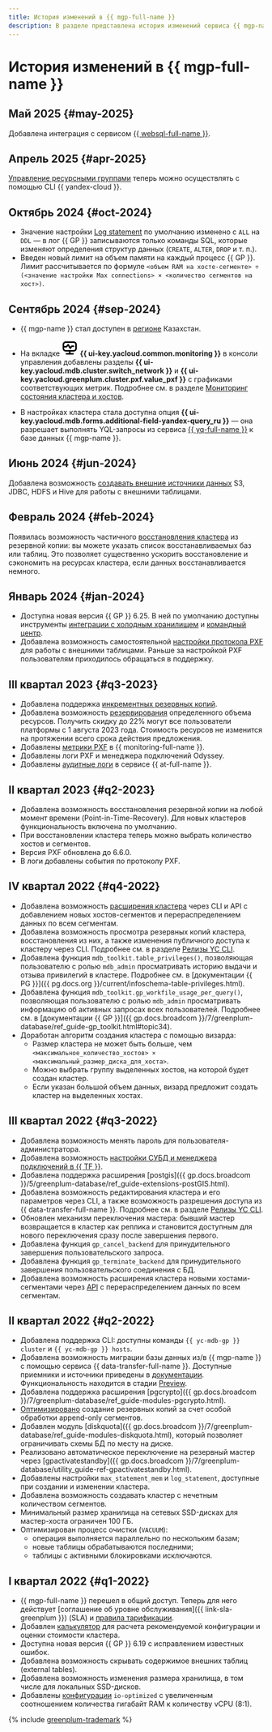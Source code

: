 ```yaml
---
title: История изменений в {{ mgp-full-name }}
description: В разделе представлена история изменений сервиса {{ mgp-name }}.
---
```


# История изменений в {{ mgp-full-name }}


## Май 2025 {#may-2025}

Добавлена интеграция с сервисом [{{ websql-full-name }}](operations/web-sql-query.md).


## Апрель 2025 {#apr-2025}

[Управление ресурсными группами](operations/resource-groups.md) теперь можно осуществлять с помощью CLI {{ yandex-cloud }}.

## Октябрь 2024 {#oct-2024}

* Значение настройки [Log statement](concepts/settings-list.md#setting-log-statement) по умолчанию изменено с `ALL` на `DDL` — в лог {{ GP }} записываются только команды SQL, которые изменяют определения структур данных (`CREATE`, `ALTER`, `DROP` и т. п.).
* Введен новый лимит на объем памяти на каждый процесс {{ GP }}. Лимит рассчитывается по формуле `<объем RAM на хосте-сегменте> ÷ (<значение настройки Max connections> × <количество сегментов на хост>)`.

## Сентябрь 2024 {#sep-2024}

* {{ mgp-name }} стал доступен в [регионе](../overview/concepts/region.md) Казахстан.

* На вкладке ![monitoring.svg](../_assets/console-icons/display-pulse.svg) **{{ ui-key.yacloud.common.monitoring }}** в консоли управления добавлены разделы **{{ ui-key.yacloud.mdb.cluster.switch_network }}** и **{{ ui-key.yacloud.greenplum.cluster.pxf.value_pxf }}** с графиками соответствующих метрик. Подробнее см. в разделе [Мониторинг состояния кластера и хостов](operations/monitoring.md).


* В настройках кластера стала доступна опция **{{ ui-key.yacloud.mdb.forms.additional-field-yandex-query_ru }}** — она разрешает выполнять YQL-запросы из сервиса [{{ yq-full-name }}](../query/concepts/index.md) к базе данных {{ mgp-name }}.


## Июнь 2024 {#jun-2024}

Добавлена возможность [создавать внешние источники данных](operations/index.md#pxf) S3, JDBC, HDFS и Hive для работы с внешними таблицами.

## Февраль 2024 {#feb-2024}

Появилась возможность частичного [восстановления кластера](./operations/cluster-backups.md#restore) из резервной копии: вы можете указать список восстанавливаемых баз или таблиц. Это позволяет существенно ускорить восстановление и сэкономить на ресурсах кластера, если данных восстанавливается немного.

## Январь 2024 {#jan-2024}

* Доступна новая версия {{ GP }} 6.25. В ней по умолчанию доступны инструменты [интеграции с холодным хранилищем](tutorials/yezzey.md) и [командный центр](./concepts/command-center.md).
* Добавлена возможность самостоятельной [настройки протокола PXF](operations/pxf/settings.md) для работы с внешними таблицами. Раньше за настройкой PXF пользователям приходилось обращаться в поддержку.

## III квартал 2023 {#q3-2023}

* Добавлена поддержка [инкрементных резервных копий](concepts/backup.md).
* Добавлена возможность [резервирования](../billing/concepts/cvos.md) определенного объема ресурсов. Получить скидку до 22% могут все пользователи платформы с 1 августа 2023 года. Стоимость ресурсов не изменится на протяжении всего срока действия предложения.
* Добавлены [метрики PXF](metrics.md#managed-greenplum-pxf-metrics) в {{ monitoring-full-name }}.
* Добавлены логи PXF и менеджера подключений Odyssey.
* Добавлены [аудитные логи](at-ref.md) в сервисе {{ at-full-name }}.

## II квартал 2023 {#q2-2023}

* Добавлена возможность восстановления резервной копии на любой момент времени (Point-in-Time-Recovery). Для новых кластеров функциональность включена по умолчанию.
* При восстановлении кластера теперь можно выбрать количество хостов и сегментов.
* Версия PXF обновлена до 6.6.0.
* В логи добавлены события по протоколу PXF.

## IV квартал 2022 {#q4-2022}

* Добавлена возможность [расширения кластера](operations/cluster-expand.md) через CLI и API с добавлением новых хостов-сегментов и перераспределением данных по всем сегментам.
* Добавлена возможность просмотра резервных копий кластера, восстановления из них, а также изменения публичного доступа к кластеру через CLI. Подробнее см. в разделе [Релизы YC CLI](../cli/release-notes.md#version0.100.0).
* Добавлена функция `mdb_toolkit.table_privileges()`, позволяющая пользователю с ролью `mdb_admin` просматривать историю выдачи и отзыва привилегий в кластере. Подробнее см. в [документации {{ PG }}]({{ pg.docs.org }}/current/infoschema-table-privileges.html).
* Добавлена функция `mdb_toolkit.gp_workfile_usage_per_query()`, позволяющая пользователю с ролью `mdb_admin` просматривать информацию об активных запросах всех пользователей. Подробнее см. в [документации {{ GP }}]({{ gp.docs.broadcom }}/7/greenplum-database/ref_guide-gp_toolkit.html#topic34).
* Доработан алгоритм создания кластера с помощью визарда:
    * Размер кластера не может быть больше, чем `<максимальное_количество_хостов> × <максимальный_размер_диска_для_хоста>`.
    * Можно выбрать группу выделенных хостов, на которой будет создан кластер.
    * Если указан большой объем данных, визард предложит создать кластер на выделенных хостах.

## III квартал 2022 {#q3-2022}

* Добавлена возможность менять пароль для пользователя-администратора.
* Добавлена возможность [настройки СУБД и менеджера подключений в {{ TF }}](https://github.com/yandex-cloud/terraform-provider-yandex/blob/master/CHANGELOG.md#0770-july-27-2022).
* Добавлена поддержка расширения [postgis]({{ gp.docs.broadcom }}/5/greenplum-database/ref_guide-extensions-postGIS.html).
* Добавлена возможность редактирования кластера и его параметров через CLI, а также возможность разрешения доступа из {{ data-transfer-full-name }}. Подробнее см. в разделе [Релизы YC CLI](../cli/release-notes.md#version0.94.0).
* Обновлен механизм переключения мастера: бывший мастер возвращается в кластер как реплика и становится доступным для нового переключения сразу после завершения первого.
* Добавлена функция `gp_cancel_backend` для принудительного завершения пользовательского запроса.
* Добавлена функция `gp_terminate_backend` для принудительного завершения пользовательского соединения с БД.
* Добавлена возможность расширения кластера новыми хостами-сегментами через [API](../glossary/rest-api.md) с перераспределением данных по всем сегментам.

## II квартал 2022 {#q2-2022}

* Добавлена поддержка CLI: доступны команды `{{ yc-mdb-gp }} cluster` и `{{ yc-mdb-gp }} hosts`.
* Добавлена возможность миграции базы данных из/в {{ mgp-name }} с помощью сервиса {{ data-transfer-full-name }}. Доступные приемники и источники приведены в [документации](../data-transfer/concepts/index.md#connectivity-matrix). Функциональность находится в стадии [Preview](../overview/concepts/launch-stages.md).
* Добавлена поддержка расширения [pgcrypto]({{ gp.docs.broadcom }}/7/greenplum-database/ref_guide-modules-pgcrypto.html).
* [Оптимизировано](https://github.com/wal-g/wal-g/pull/1257) создание резервных копий за счет особой обработки append-only сегментов.
* Добавлен модуль [diskquota]({{ gp.docs.broadcom }}/7/greenplum-database/ref_guide-modules-diskquota.html), который позволяет ограничивать схемы БД по месту на диске.
* Реализовано автоматическое переключение на резервный мастер через [gpactivatestandby]({{ gp.docs.broadcom }}/7/greenplum-database/utility_guide-ref-gpactivatestandby.html).
* Добавлены настройки `max_statement_mem` и `log_statement`, доступные при создании и изменении кластера.
* Добавлена возможность создавать кластер с нечетным количеством сегментов.
* Минимальный размер хранилища на сетевых SSD-дисках для мастер-хоста ограничен 100 ГБ.
* Оптимизирован процесс очистки (`VACUUM`):
  * операция выполняется параллельно по нескольким базам;
  * новые таблицы обрабатываются последними;
  * таблицы с активными блокировками исключаются.

## I квартал 2022 {#q1-2022}

* {{ mgp-full-name }} перешел в общий доступ. Теперь для него действует [соглашение об уровне обслуживания]({{ link-sla-greenplum }}) (SLA) и [правила тарификации](pricing/index.md).
* Добавлен [калькулятор](/promo/dwh-calculator/index) для расчета рекомендуемой конфигурации и оценки стоимости кластера.
* Доступна новая версия {{ GP }} 6.19 с исправлением известных ошибок. 
* Добавлена возможность скрывать содержимое внешних таблиц (external tables). 
* Добавлена возможность изменения размера хранилища, в том числе для локальных SSD-дисков.
* Добавлены [конфигурации](concepts/instance-types.md) `io-optimized` с увеличенным соотношением количества гигабайт RAM к количеству vCPU (8:1).

{% include [greenplum-trademark](../_includes/mdb/mgp/trademark.md) %}
